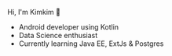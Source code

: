Hi, I'm Kimkim 👋

 - Android developer using Kotlin
 - Data Science enthusiast
 - Currently learning Java EE, ExtJs & Postgres


